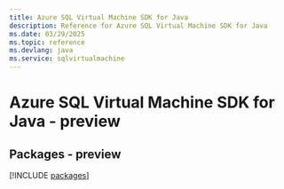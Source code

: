 ```yaml
---
title: Azure SQL Virtual Machine SDK for Java
description: Reference for Azure SQL Virtual Machine SDK for Java
ms.date: 03/29/2025
ms.topic: reference
ms.devlang: java
ms.service: sqlvirtualmachine
---
```

# Azure SQL Virtual Machine SDK for Java - preview
## Packages - preview
[!INCLUDE [packages](sql-virtual-machine-index.md)]